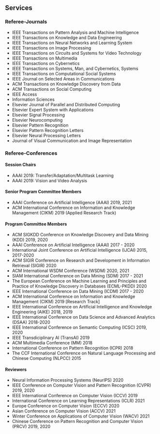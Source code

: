 ## Services

### Referee-Journals

* IEEE Transactions on Pattern Analysis and Machine Intelligence
* IEEE Transactions on Knowledge and Data Engineering
* IEEE Transactions on Neural Networks and Learning System
* IEEE Transactions on Image Processing
* IEEE Transactions on Circuits and Systems for Video Technology
* IEEE Transactions on Multimedia
* IEEE Transactions on Cybernetics
* IEEE Transactions on Systems, Man, and Cybernetics, Systems
* IEEE Transactions on Computational Social Systems
* IEEE Journal on Selected Areas in Communications
* ACM Transactions on Knowledge Discovery from Data
* ACM Transactions on Social Computing
* IEEE Access
* Information Sciences
* Elsevier Journal of Parallel and Distributed Computing
* Elsevier Expert System with Applications
* Elsevier Signal Processing
* Elsevier Neurocomputing
* Elsevier Pattern Recognition
* Elsevier Pattern Recognition Letters
* Elsevier Neural Processing Letters
* Journal of Visual Communication and Image Representation

### Referee-Conferences

#### Session Chairs

* AAAI 2019: Transfer/Adaptation/Multitask Learning
* AAAI 2019: Vision and Video Analysis

#### Senior Program Committee Members

* AAAI Conference on Artificial Intelligence (AAAI) 2019, 2021
* ACM International Conference on Information and Knowledge Management (CIKM) 2019 (Applied Research Track)

#### Program Committee Members

* ACM SIGKDD Conference on Knowledge Discovery and Data Mining (KDD) 2019, 2020
* AAAI Conference on Artificial Intelligence (AAAI) 2017 - 2020
* International Joint Conference on Artificial Intelligence (IJCAI) 2015, 2017-2020
* ACM SIGIR Conference on Research and Development in Information Retrieval (SIGIR) 2020
* ACM International WSDM Conference (WSDM) 2020, 2021
* SIAM International Conference on Data Mining (SDM) 2017 - 2021
* The European Conference on Machine Learning and Principles and Practice of Knowledge
Discovery in Databases (ECML-PKDD) 2020
* IEEE International Conference on Data Mining (ICDM) 2017 - 2020
* ACM International Conference on Information and Knowledge Management (CIKM) 2019 [Research Track]
* IEEE International Conference on Artificial Intelligence and Knowledge Engineering (AIKE) 2018, 2019
* IEEE International Conference on Data Science and Advanced Analytics (DSAA) 2018-2020
* IEEE International Conference on Semantic Computing (ICSC) 2019, 2020
* IEEE Transdiciplinary AI (TransAI) 2019
* ACM Multimedia Conference (MM) 2018
* International Conference on Pattern Recognition (ICPR) 2018
* The CCF International Conference on Natural Language Processing and Chinese Computing (NLPCC) 2015

#### Reviewers

* Neural Information Processing Systems (NeurIPS) 2020
* IEEE Conference on Computer Vision and Pattern Recognition (CVPR) 2019, 2020
* IEEE International Conference on Computer Vision (ICCV) 2019
* International Conference on Learning Representations (ICLR) 2021
* Europe Conference on Computer Vision (ECCV) 2020
* Asian Conference on Computer Vision (ACCV) 2021
* Winter Conference on Applications of Computer Vision (WACV) 2021
* Chinese Conference on Pattern Recognition and Computer Vision (PRCV) 2019, 2020
